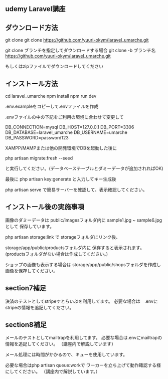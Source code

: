 ## udemy Laravel講座

## ダウンロード方法

git clone 
git clone https://github.com/yuuri-okym/laravel_umarche.git

git clone ブランチを指定してダウンロードする場合
git clone -b ブランチ名　https://github.com/yuuri-okym/laravel_umarche.git

もしくはzipファイルでダウンロードしてください

## インストール方法

cd laravel_umarche
npm install
npm run dev

.env.exampleをコピーして.envファイルを作成

.envファイルの中の下記をご利用の環境に合わせて変更して

DB_CONNECTION=mysql
DB_HOST=127.0.0.1
DB_PORT=3306
DB_DATABASE=laravel_umarche
DB_USERNAME=umarche
DB_PASSWORD=password123

XAMPP/MAMPまたは他の開発環境でDBを起動した後に

php artisan migrate:fresh --seed

と実行してください。(データベーステーブルとダミーデータが追加されればOK)

最後に
php artisan key:generate
と入力してキー生成後

php artisan serve
で簡易サーバーを確認して、表示確認してください。


## インストール後の実施事項

画像のダミーデータは
public/imagesフォルダ内に
sample1.jpg ~ sample6.jpg として
保存しています。

php artisan storage:link で
storageフォルダにリンク後、

storage/app/public/productsフォルダ内に
保存すると表示されます。
(productsフォルダがない場合は作成してください。)

ショップの画像も表示する場合は
storage/app/public/shopsフォルダを作成し
画像を保存してください。

## section7補足

決済のテストとしてstripeすとらいぷを利用してます。
必要な場合は　.envにstripeの情報を追記してください。

## section8補足

メールのテストとしてmailtrapを利用してます。
必要な場合は.envにmailtrapの情報を追記してください。
（講座内で解説しています）

メール処理には時間がかかるので、キューを使用しています。

必要な場合はphp artisan queue:workで
ワーカーを立ち上げて動作確認する様にしてください。
（講座内で解説しています。）
